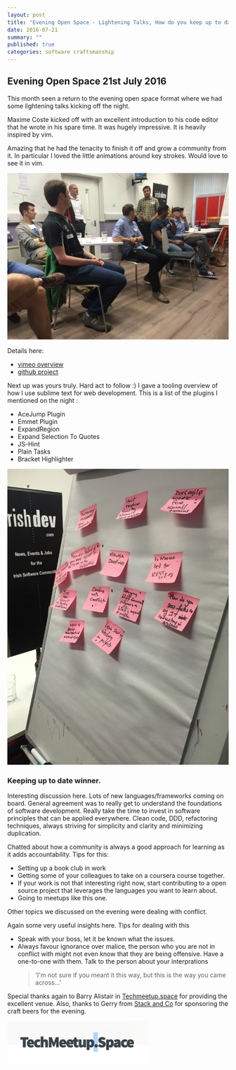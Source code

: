 ```yaml
---
layout: post
title: "Evening Open Space - Lightening Talks, How do you keep up to date"
date: 2016-07-21 
summary: ""
published: true
categories: software craftsmanship
---
```

## Evening Open Space 21st July 2016

This month seen a return to the evening open space format where we had some lightening talks kicking off the night.

Maxime Coste kicked off with an excellent introduction to his code editor that he wrote in his spare time. It was hugely impressive. It is heavily inspired by vim.

Amazing that he had the tenacity to finish it off and grow a community from it. In particular I loved the little animations around key strokes. Would love to see it in vim.

![maxime-coste-kakoune.jpg](https://raw.githubusercontent.com/dubswcraft/dubswcraft.github.io/master/_posts/images/eos-21-july-2016/maxime-coste-kakoune.jpg)

Details here:

 * [vimeo overview](http://vimeo.com/82711574)
 * [github project](https://github.com/mawww/kakoune)
 
Next up was yours truly. Hard act to follow :) I gave a tooling overview of how I use sublime text for web development.
This is a list of the plugins I mentioned on the night : 

 -   AceJump Plugin
 -   Emmet Plugin
 -   ExpandRegion
 -   Expand Selection To Quotes
 -   JS-Hint
 -   Plain Tasks
 -   Bracket Highlighter
 
![vote-board.jpg](https://raw.githubusercontent.com/dubswcraft/dubswcraft.github.io/master/_posts/images/eos-21-july-2016/vote-board.jpg)

### Keeping up to date winner.                     

Interesting discussion here. Lots of new languages/frameworks coming on board. General agreement was to really get to understand the foundations of software development. Really take the time to invest in software principles that can be applied everywhere. Clean code, DDD, refactoring techniques, always striving for simplicity and clarity and minimizing duplication.

Chatted about how a community is always a good approach for learning as it adds accountability. Tips for this: 
 * Setting up a book club in work
 * Getting some of your colleagues to take on a coursera course together. 
 * If your work is not that interesting right now, start contributing to a open source project that leverages the languages you want to learn about.
 * Going to meetups like this one. 

Other topics we discussed on the evening were dealing with conflict.

Again some very useful insights here.  Tips for dealing with this
 * Speak with your boss, let it be known what the issues. 
 * Always favour ignorance over malice, the person who you are not in conflict with might not even know that they are being offensive. Have a one-to-one with them. Talk to the person about your interprations
 	> 'I'm not sure if you meant it this way, but this is the way you came across...'

Special thanks again to Barry Alistair in [Techmeetup.space](http://techmeetup.space/) for providing the excellent venue. Also, thanks to Gerry from [Stack and Co](http://stackand.co/) for sponsoring the craft beers for the evening.

![intro.jpeg](https://raw.githubusercontent.com/dubswcraft/dubswcraft.github.io/master/_posts/images/common/techmeetup-space.png)
